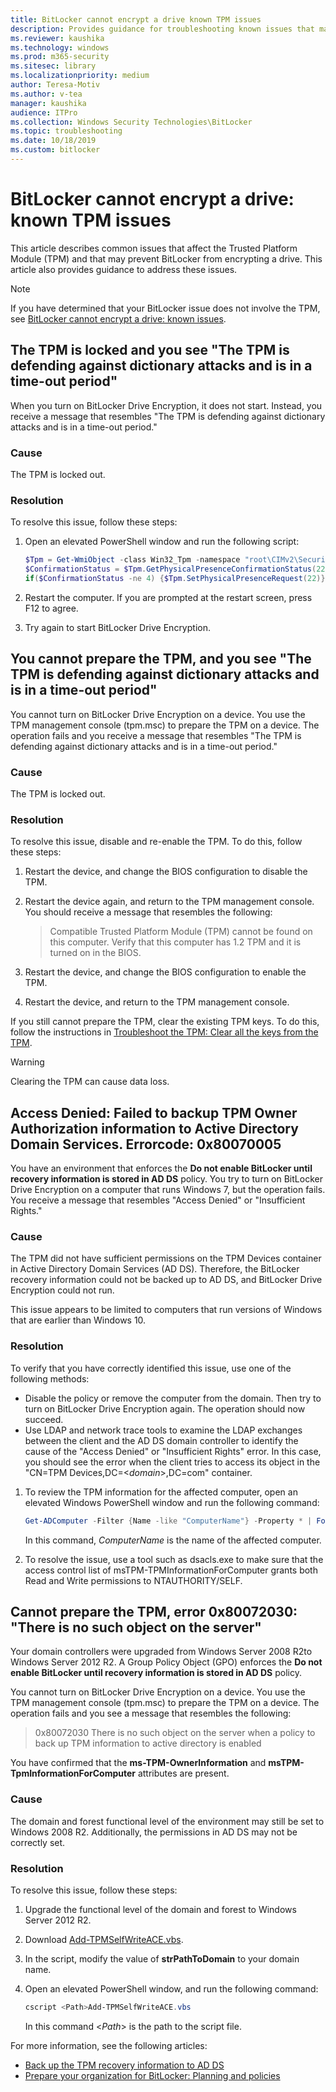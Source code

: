 ```yaml
---
title: BitLocker cannot encrypt a drive known TPM issues
description: Provides guidance for troubleshooting known issues that may prevent BitLocker Drive Encryption from encrypting a drive, and that you can attribute to the TPM
ms.reviewer: kaushika
ms.technology: windows
ms.prod: m365-security
ms.sitesec: library
ms.localizationpriority: medium
author: Teresa-Motiv
ms.author: v-tea
manager: kaushika
audience: ITPro
ms.collection: Windows Security Technologies\BitLocker
ms.topic: troubleshooting
ms.date: 10/18/2019
ms.custom: bitlocker
---
```


# BitLocker cannot encrypt a drive: known TPM issues

This article describes common issues that affect the Trusted Platform Module (TPM) and that may prevent BitLocker from encrypting a drive. This article also provides guidance to address these issues.

> [!NOTE]
> If you have determined that your BitLocker issue does not involve the TPM, see [BitLocker cannot encrypt a drive: known issues](ts-bitlocker-cannot-encrypt-issues.md).

## The TPM is locked and you see "The TPM is defending against dictionary attacks and is in a time-out period"

When you turn on BitLocker Drive Encryption, it does not start. Instead, you receive a message that resembles "The TPM is defending against dictionary attacks and is in a time-out period."

### Cause

The TPM is locked out.

### Resolution

To resolve this issue, follow these steps:

1. Open an elevated PowerShell window and run the following script:

   ```powershell
   $Tpm = Get-WmiObject -class Win32_Tpm -namespace "root\CIMv2\Security\MicrosoftTpm"
   $ConfirmationStatus = $Tpm.GetPhysicalPresenceConfirmationStatus(22).ConfirmationStatus
   if($ConfirmationStatus -ne 4) {$Tpm.SetPhysicalPresenceRequest(22)}
   ```

1. Restart the computer. If you are prompted at the restart screen, press F12 to agree.
1. Try again to start BitLocker Drive Encryption.

## You cannot prepare the TPM, and you see "The TPM is defending against dictionary attacks and is in a time-out period"

You cannot turn on BitLocker Drive Encryption on a device. You use the TPM management console (tpm.msc) to prepare the TPM on a device. The operation fails and you receive a message that resembles "The TPM is defending against dictionary attacks and is in a time-out period."

### Cause

The TPM is locked out.

### Resolution

To resolve this issue, disable and re-enable the TPM. To do this, follow these steps:

1. Restart the device, and change the BIOS configuration to disable the TPM.
1. Restart the device again, and return to the TPM management console. You should receive a message that resembles the following:
   > Compatible Trusted Platform Module (TPM) cannot be found on this computer. Verify that this computer has 1.2 TPM and it is turned on in the BIOS.

1. Restart the device, and change the BIOS configuration to enable the TPM.
1. Restart the device, and return to the TPM management console.

If you still cannot prepare the TPM, clear the existing TPM keys. To do this, follow the instructions in [Troubleshoot the TPM: Clear all the keys from the TPM](../tpm/initialize-and-configure-ownership-of-the-tpm.md#clear-all-the-keys-from-the-tpm).

> [!WARNING]
> Clearing the TPM can cause data loss.

## Access Denied: Failed to backup TPM Owner Authorization information to Active Directory Domain Services. Errorcode: 0x80070005

You have an environment that enforces the **Do not enable BitLocker until recovery information is stored in AD DS** policy. You try to turn on BitLocker Drive Encryption on a computer that runs Windows 7, but the operation fails. You receive a message that resembles "Access Denied" or "Insufficient Rights."

### Cause

The TPM did not have sufficient permissions on the TPM Devices container in Active Directory Domain Services (AD DS). Therefore, the BitLocker recovery information could not be backed up to AD DS, and BitLocker Drive Encryption could not run.

This issue appears to be limited to computers that run versions of Windows that are earlier than Windows 10.

### Resolution

To verify that you have correctly identified this issue, use one of the following methods:

- Disable the policy or remove the computer from the domain. Then try to turn on BitLocker Drive Encryption again. The operation should now succeed.
- Use LDAP and network trace tools to examine the LDAP exchanges between the client and the AD DS domain controller to identify the cause of the "Access Denied" or "Insufficient Rights" error. In this case, you should see the error when the client tries to access its object in the "CN=TPM Devices,DC=\<*domain*>,DC=com" container.

1. To review the TPM information for the affected computer, open an elevated Windows PowerShell window and run the following command:

   ```powershell
   Get-ADComputer -Filter {Name -like "ComputerName"} -Property * | Format-Table name,msTPM-TPMInformationForComputer
   ```

   In this command, *ComputerName* is the name of the affected computer.

1. To resolve the issue, use a tool such as dsacls.exe to make sure that the access control list of msTPM-TPMInformationForComputer grants both Read and Write permissions to NTAUTHORITY/SELF.

## Cannot prepare the TPM, error 0x80072030: "There is no such object on the server"

Your domain controllers were upgraded from Windows Server 2008 R2to Windows Server 2012 R2. A Group Policy Object (GPO) enforces the **Do not enable BitLocker until recovery information is stored in AD DS** policy.

You cannot turn on BitLocker Drive Encryption on a device. You use the TPM management console (tpm.msc) to prepare the TPM on a device. The operation fails and you see a message that resembles the following:

> 0x80072030 There is no such object on the server when a policy to back up TPM information to active directory is enabled

You have confirmed that the **ms-TPM-OwnerInformation** and **msTPM-TpmInformationForComputer** attributes are present.

### Cause

The domain and forest functional level of the environment may still be set to Windows 2008 R2. Additionally, the permissions in AD DS may not be correctly set.

### Resolution

To resolve this issue, follow these steps:

1. Upgrade the functional level of the domain and forest to Windows Server 2012 R2.
2. Download [Add-TPMSelfWriteACE.vbs](/samples/browse/?redirectedfrom=TechNet-Gallery).
3. In the script, modify the value of **strPathToDomain** to your domain name.
4. Open an elevated PowerShell window, and run the following command:

   ```powershell
   cscript <Path>Add-TPMSelfWriteACE.vbs
   ```

   In this command \<*Path*> is the path to the script file.

For more information, see the following articles:

- [Back up the TPM recovery information to AD DS](../tpm/backup-tpm-recovery-information-to-ad-ds.md)
- [Prepare your organization for BitLocker: Planning and policies](./prepare-your-organization-for-bitlocker-planning-and-policies.md)